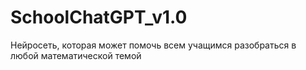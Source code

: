 # SchoolChatGPT_v1.0
 Нейросеть, которая может помочь всем учащимся разобраться в любой математической темой 

